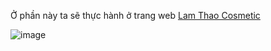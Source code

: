Ở phần này ta sẽ thực hành ở trang web [Lam Thao Cosmetic](https://lamthaocosmetics.vn/?fbclid=IwY2xjawFPhO1leHRuA2FlbQIxMAABHa4aj-hP4hXiuWz-8kG7XAK3ilsFQf8OkqVXV12OFsKjJ5ElA_rSV-X0dw_aem_7PJW_k5cxII4nWZrM5wRNg)

![image](https://github.com/user-attachments/assets/e46af00c-3849-4deb-b883-1a9096c582c6)
